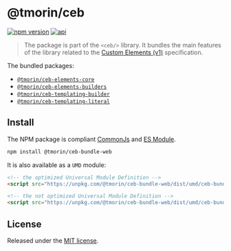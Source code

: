 # @tmorin/ceb

[![npm version](https://badge.fury.io/js/%40tmorin%2Fceb-bundle-web.svg)](https://badge.fury.io/js/%40tmorin%2Fceb-bundle-web)
[![api](https://img.shields.io/badge/-api-informational.svg)](https://tmorin.github.io/ceb/api/modules/_tmorin_ceb_bundle_web.html)

> The package is part of the `<ceb/>` library.
> It bundles the main features of the library related to the [Custom Elements (v1)] specification.

The bundled packages:

- [`@tmorin/ceb-elements-core`](../ceb-elements-core)
- [`@tmorin/ceb-elements-builders`](../ceb-elements-builders)
- [`@tmorin/ceb-templating-builder`](../ceb-templating-builder)
- [`@tmorin/ceb-templating-literal`](../ceb-templating-literal)

## Install

The NPM package is compliant [CommonJs](https://flaviocopes.com/commonjs) and [ES Module](https://flaviocopes.com/es-modules).

```bash
npm install @tmorin/ceb-bundle-web
```

It is also available as a `UMD` module:

```html
<!-- the optimized Universal Module Definition -->
<script src="https://unpkg.com/@tmorin/ceb-bundle-web/dist/umd/ceb-bundle-web.min.js"></script>
```

```html
<!-- the not optimized Universal Module Definition -->
<script src="https://unpkg.com/@tmorin/ceb-bundle-web/dist/umd/ceb-bundle-web.js"></script>
```

## License

Released under the [MIT license].

[Custom Elements (v1)]: https://html.spec.whatwg.org/multipage/custom-elements.html
[MIT license]: http://opensource.org/licenses/MIT
